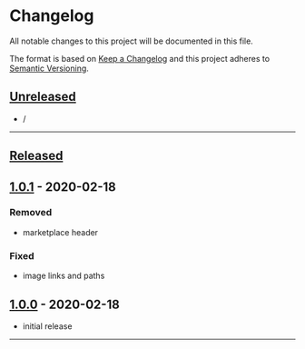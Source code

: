 # **Changelog**
All notable changes to this project will be documented in this file.

The format is based on [Keep a Changelog](https://keepachangelog.com/en/1.0.0/) and this project adheres to [Semantic Versioning](https://semver.org/spec/v2.0.0.html).

## **[Unreleased]**

- /

---

## **[Released]**

## [1.0.1] - 2020-02-18

### Removed
- marketplace header

### Fixed
- image links and paths


## [1.0.0] - 2020-02-18
- initial release

---

<!-- Links -->
[Keep a Changelog]: https://keepachangelog.com/
[Semantic Versioning]: https://semver.org/

<!-- Versions -->
[Unreleased]: https://github.com/RLNT/vscode-keepachangelog/CHANGELOG.md
[Released]: https://github.com/RLNT/vscode-keepachangelog/releases
[1.0.1]: https://github.com/RLNT/vscode-keepachangelog/compare/v1.0.0..v1.0.1
[1.0.0]: https://github.com/RLNT/vscode-keepachangelog/tree/v1.0.0
